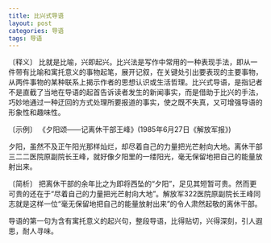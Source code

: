 ```yaml
---
title: 比兴式导语
layout: post
categories: 导语
tags: 导语
---
```


〔释义〕 比就是比喻，兴即起兴。比兴法是写作中常用的一种表现手法，即从一件带有比喻和寓托意义的事物起笔，展开记叙，在关键处引出要表现的主要事物，从两件事物的某种联系上揭示作者的思想认识或生活哲理。比兴式导语，是指记者不是直截了当地在导语的起首告诉读者发生的新闻事实，而是借助于比兴的手法，巧妙地通过一种迂回的方式处理所要报道的事实，使之既不失真，又可增强导语的形象性和趣味性。

〔示例〕 《夕阳颂——记离休干部王峰》(1985年6月27日《解放军报》)

夕阳，虽然不及正午阳光那样灿烂，却尽着自己的力量把光芒射向大地。离休干部三二二医院原副院长王峰，就好像夕阳里的一缕阳光，毫无保留地把自己的能量放射出来。

〔简析〕 把离休干部的余年比之为即将西坠的“夕阳”，足见其短暂可贵。然而更可贵的还在于“尽着自己的力量把光芒射向大地”。解放军322医院原副院长王峰同志就是这样一位“毫无保留地把自己的能量放射出来”的令人肃然起敬的离休干部。

导语的第一句为含有寓托意义的起兴句，整段导语，比得贴切，兴得深刻，引人遐思，耐人寻味。 